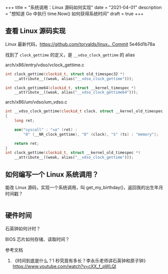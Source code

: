 +++
title = "系统调用：Linux 源码如何实现"
date = "2021-04-01"
description = "想知道 Go 中执行 time.Now() 如何获得系统时间"
draft = true
+++

查看 Linux 源码实现
--------------------------------------------------------------------------------
Linux 最新代码，https://github.com/torvalds/linux，Commit 5e46d1b78a

找到了 `clock_gettime` 的定义，是 `__vdso_clock_gettime` 的 alias

arch/x86/entry/vdso/vclock_gettime.c
```cpp
int clock_gettime(clockid_t, struct old_timespec32 *)
	__attribute__((weak, alias("__vdso_clock_gettime")));

int clock_gettime64(clockid_t, struct __kernel_timespec *)
	__attribute__((weak, alias("__vdso_clock_gettime64")));
```

arch/x86/um/vdso/um_vdso.c
```cpp
int __vdso_clock_gettime(clockid_t clock, struct __kernel_old_timespec *ts)
{
	long ret;

	asm("syscall" : "=a" (ret) :
		"0" (__NR_clock_gettime), "D" (clock), "S" (ts) : "memory");

	return ret;
}
int clock_gettime(clockid_t, struct __kernel_old_timespec *)
	__attribute__((weak, alias("__vdso_clock_gettime")));
```

如何编写一个 Linux 系统调用？
--------------------------------------------------------------------------------
能改 Linux 源码，实现一个系统调用，叫 get_my_birthday()，返回我的出生年月时间戳？
```cpp

```

硬件时间
--------------------------------------------------------------------------------
石英钟如何计时？

BIOS 芯片如何存储、读取时间？

参考文档
1. 《时间到底是什么？1 秒究竟有多长？李永乐老师讲石英钟和原子钟》https://www.youtube.com/watch?v=cXX_f_pWLQI